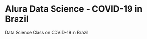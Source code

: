 <h1>
Alura Data Science - COVID-19 in Brazil
</h1>

<body>
Data Science Class on COVID-19 in Brazil
</body>



